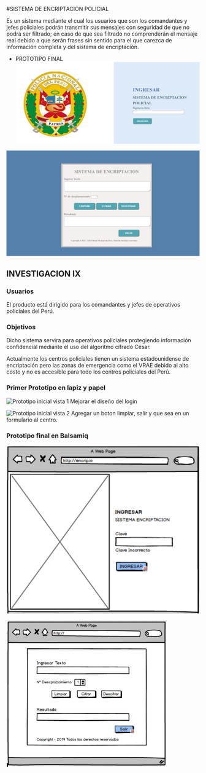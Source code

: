 #SISTEMA DE ENCRIPTACION POLICIAL

Es un sistema mediante el cual los usuarios que son los comandantes y jefes policiales podrán transmitir sus mensajes con seguridad de que no podrá ser filtrado; en caso de que sea filtrado no comprenderán el mensaje real debido a que serán frases sin sentido para el que carezca de información completa y del sistema de encriptación.

- PROTOTIPO FINAL
![Prototipo inicial vista 1](https://github.com/melizasosa/LIM010-Cipher/blob/master/src/img/LoginSistema.PNG)

![Prototipo inicial vista 2](https://github.com/melizasosa/LIM010-Cipher/blob/master/src/img/PrototipoSistema.PNG)

## INVESTIGACION IX
### Usuarios

El producto está dirigido para los comandantes y jefes de operativos policiales del Perú.

### Objetivos

Dicho sistema servira para operativos policiales  protegiendo información confidencial mediante el uso del algoritmo  cifrado César.  

Actualmente los centros policiales tienen un sistema estadounidense de encriptación pero las zonas de emergencia como el VRAE debido al alto costo  y no es accesible para todo los centros policiales del Perú.

### Primer Prototipo en lapiz y papel
![Prototipo inicial vista 1](https://github.com/melizasosa/LIM010-Cipher/blob/master/src/img/PrototipoInicial_vista1.jpg "Prototipo inicial vista 1")
Mejorar el diseño del login

![Prototipo inicial vista 2](https://github.com/melizasosa/LIM010-Cipher/blob/master/src/img/PrototipoInicial_vista2.jpg "Prototipo inicial vista 2")
Agregar un boton limpiar, salir y que sea en un formulario al centro.

### Prototipo final en Balsamiq
![Prototipo final vista 1](https://github.com/melizasosa/LIM010-Cipher/blob/master/src/img/PrototipoFinal_vista1.jpg "Prototipo final vista 1")


![Prototipo final vista 2](https://github.com/melizasosa/LIM010-Cipher/blob/master/src/img/PrototipoFinal_vista2.PNG "Prototipo final vista 2")
